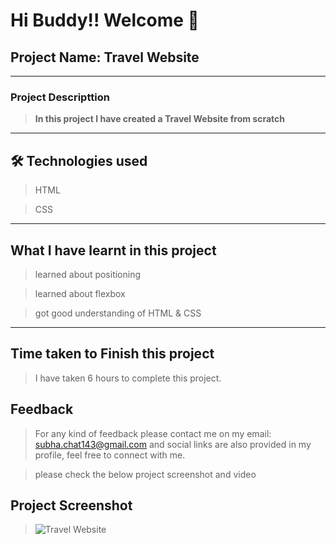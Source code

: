 # Hi Buddy!! Welcome 👋

## Project Name: Travel Website

---

### Project Descripttion

> **In this project I have created a Travel Website from scratch**

---

## 🛠 Technologies used

> HTML

> CSS

---

## What I have learnt in this project

> learned about positioning

> learned about flexbox

> got good understanding of HTML & CSS

---

## Time taken to Finish this project

> I have taken 6 hours to complete this project.

## Feedback

> For any kind of feedback please contact me on my email: subha.chat143@gmail.com and social links are also provided in my profile, feel free to connect with me.

> please check the below project screenshot and video

## Project Screenshot

> ![Travel Website](screenshot.png)
